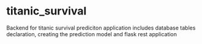 # titanic_survival
Backend for titanic survival prediciton application
includes database tables declaration, creating the prediction model and flask rest application
